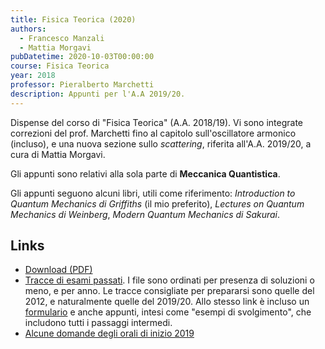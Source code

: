 ```yaml
---
title: Fisica Teorica (2020)
authors:
  - Francesco Manzali
  - Mattia Morgavi
pubDatetime: 2020-10-03T00:00:00
course: Fisica Teorica
year: 2018
professor: Pieralberto Marchetti
description: Appunti per l'A.A 2019/20.
---
```


Dispense del corso di "Fisica Teorica" (A.A. 2018/19). Vi sono integrate correzioni del prof. Marchetti fino al capitolo sull'oscillatore armonico (incluso), e una nuova sezione sullo _scattering_, riferita all'A.A. 2019/20, a cura di Mattia Morgavi.

Gli appunti sono relativi alla sola parte di **Meccanica Quantistica**.

Gli appunti seguono alcuni libri, utili come riferimento: _Introduction to Quantum Mechanics di Griffiths_ (il mio preferito), _Lectures on Quantum Mechanics di Weinberg_, _Modern Quantum Mechanics di Sakurai_.

## Links

- [Download (PDF)](/public/notes/MQ_2020.pdf)
- [Tracce di esami passati](https://drive.google.com/drive/folders/12AV0nRdaeDvKLF-Zq0mhQvUEMqn6DKbL). I file sono ordinati per presenza di soluzioni o meno, e per anno. Le tracce consigliate per prepararsi sono quelle del 2012, e naturalmente quelle del 2019/20. Allo stesso link è incluso un [formulario](https://drive.google.com/file/d/1Xiy7roSTxjk1L45sYRMr4KZ1cv4-0nhE/view?usp=drive_link) e anche appunti, intesi come "esempi di svolgimento", che includono tutti i passaggi intermedi.
- [Alcune domande degli orali di inizio 2019](https://docs.google.com/document/d/1aGnD8dDqVJF58pUq8C6zX5o20WVVzZ-V56nta6lhVII/edit?usp=sharing)
